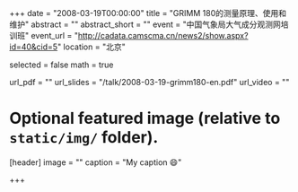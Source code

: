 ﻿+++
date = "2008-03-19T00:00:00"
title = "GRIMM 180的测量原理、使用和维护"
abstract = ""
abstract_short = ""
event = "中国气象局大气成分观测网培训班"
event_url = "http://cadata.camscma.cn/news2/show.aspx?id=40&cid=5"
location = "北京"

selected = false
math = true

url_pdf = ""
url_slides = "/talk/2008-03-19-grimm180-en.pdf"
url_video = ""

# Optional featured image (relative to `static/img/` folder).
[header]
image = ""
caption = "My caption :smile:"

+++
